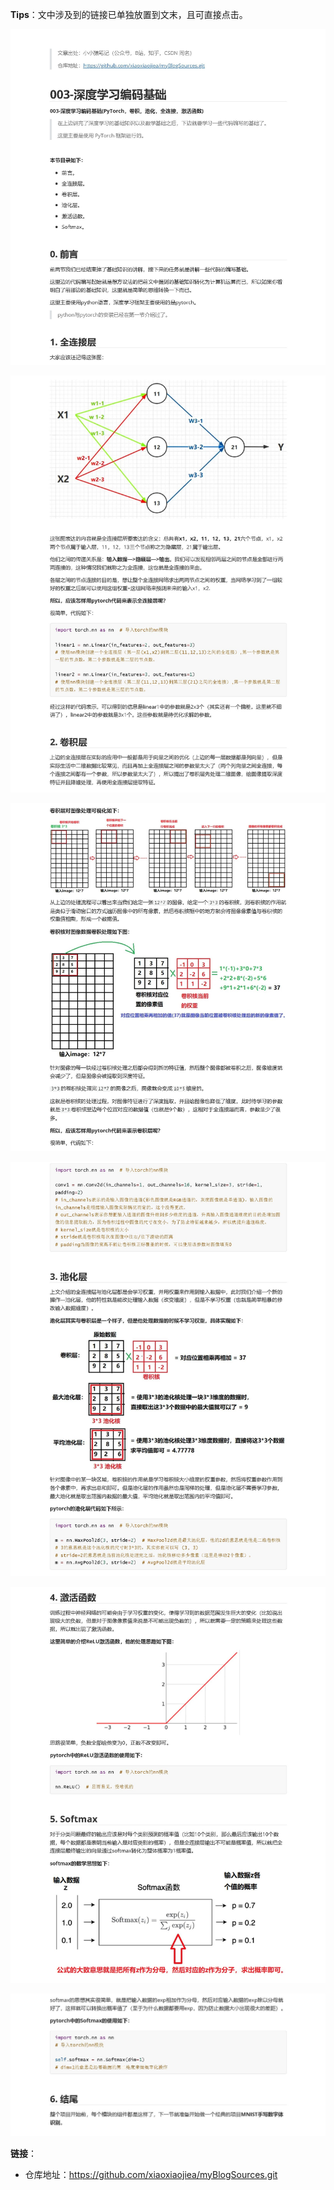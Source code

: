 **Tips**：文中涉及到的链接已单独放置到文末，且可直接点击。

![page_0000](images/page_0000.jpg)

![page_0001](images/page_0001.jpg)

![page_0002](images/page_0002.jpg)

![page_0003](images/page_0003.jpg)

![page_0004](images/page_0004.jpg)

![page_0005](images/page_0005.jpg)

**链接**：

- 仓库地址：https://github.com/xiaoxiaojiea/myBlogSources.git
